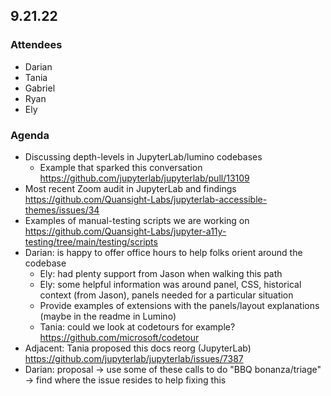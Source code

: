 ## 9.21.22

### Attendees

- Darian
- Tania
- Gabriel
- Ryan
- Ely

### Agenda

- Discussing depth-levels in JupyterLab/lumino codebases
    - Example that sparked this conversation https://github.com/jupyterlab/jupyterlab/pull/13109
- Most recent Zoom audit in JupyterLab and findings https://github.com/Quansight-Labs/jupyterlab-accessible-themes/issues/34
- Examples of manual-testing scripts we are working on https://github.com/Quansight-Labs/jupyter-a11y-testing/tree/main/testing/scripts
- Darian: is happy to offer office hours to help folks orient around the codebase
    - Ely: had plenty support from Jason when walking this path 
    - Ely: some helpful information was around panel, CSS, historical context (from Jason), panels needed for a particular situation
    - Provide examples of extensions with the panels/layout explanations (maybe in the readme in Lumino)
    - Tania: could we look at codetours for example? https://github.com/microsoft/codetour
- Adjacent: Tania proposed this docs reorg (JupyterLab) https://github.com/jupyterlab/jupyterlab/issues/7387
- Darian: proposal -> use some of these calls to do "BBQ bonanza/triage" -> find where the issue resides to help fixing this
